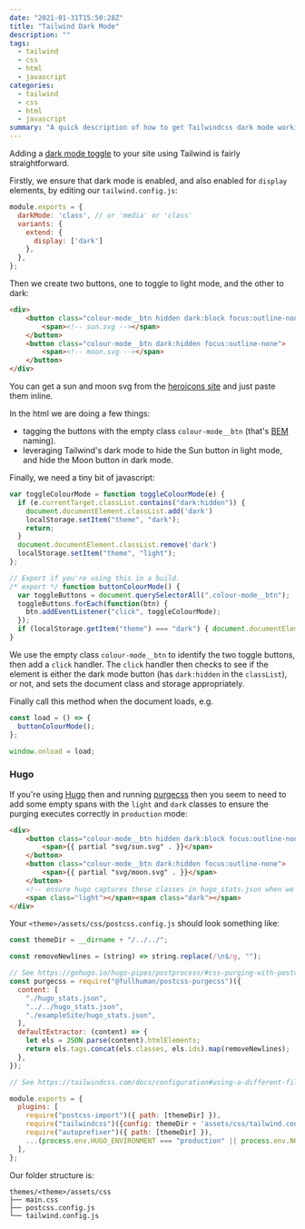 ```yaml
---
date: "2021-01-31T15:50:28Z"
title: "Tailwind Dark Mode"
description: ""
tags:
  - tailwind
  - css
  - html
  - javascript
categories:
  - tailwind
  - css
  - html
  - javascript
summary: "A quick description of how to get Tailwindcss dark mode working with Hugo"
---
```


Adding a [dark mode toggle](https://tailwindcss.com/docs/dark-mode) to your site using Tailwind is fairly straightforward.

Firstly, we ensure that dark mode is enabled, and also enabled for `display` elements,
by editing our `tailwind.config.js`:

```javascript
module.exports = {
  darkMode: 'class', // or 'media' or 'class'
  variants: {
    extend: {
      display: ['dark']
    },
  },
};
```

Then we create two buttons, one to toggle to light mode, and the other to dark:

```html
<div>
    <button class="colour-mode__btn hidden dark:block focus:outline-none">
        <span><!-- sun.svg --></span>
    </button>
    <button class="colour-mode__btn dark:hidden focus:outline-none">
        <span><!-- moon.svg --></span>
    </button>
</div>
```

You can get a sun and moon svg from the [heroicons site](https://heroicons.com/)
and just paste them inline.

In the html we are doing a few things:

* tagging the buttons with the empty class `colour-mode__btn` (that's [BEM](https://www.freecodecamp.org/news/css-naming-conventions-that-will-save-you-hours-of-debugging-35cea737d849/) naming).
* leveraging Tailwind's dark mode to hide the Sun button in light mode, and hide the Moon button in dark mode.

Finally, we need a tiny bit of javascript:

```javascript
var toggleColourMode = function toggleColourMode(e) {
  if (e.currentTarget.classList.contains("dark:hidden")) {
    document.documentElement.classList.add('dark')
    localStorage.setItem("theme", "dark");
    return;
  }
  document.documentElement.classList.remove('dark')
  localStorage.setItem("theme", "light");
};

// Export if you're using this in a build.
/* export */ function buttonColourMode() {
  var toggleButtons = document.querySelectorAll(".colour-mode__btn");
  toggleButtons.forEach(function(btn) {
    btn.addEventListener("click", toggleColourMode);
  });
  if (localStorage.getItem("theme") === "dark") { document.documentElement.classList.add('dark'); };
}
```

We use the empty class `colour-mode__btn` to identify the two toggle buttons, then add
a `click` handler.  The `click` handler then checks to see if the element is either the
dark mode button (has `dark:hidden` in the `classList`), or not, and sets the document class and storage appropriately.

Finally call this method when the document loads, e.g.

```javascript
const load = () => {
  buttonColourMode();
};

window.onload = load;
```

### Hugo

If you're using [Hugo](https://www.gohugo.io) then and running [purgecss](https://purgecss.com/)
then you seem to need to add some empty spans with the `light` and `dark` classes
to ensure the purging executes correctly in `production` mode:

```html
<div>
    <button class="colour-mode__btn hidden dark:block focus:outline-none">
        <span>{{ partial "svg/sun.svg" . }}</span>
    </button>
    <button class="colour-mode__btn dark:hidden focus:outline-none">
        <span>{{ partial "svg/moon.svg" . }}</span>
    </button>
    <!-- ensure hugo captures these classes in hugo_stats.json when we run purgecss -->
    <span class="light"></span><span class="dark"></span>
</div>
```

Your `<theme>/assets/css/postcss.config.js` should look something like:

```javascript
const themeDir = __dirname + "/../../";

const removeNewlines = (string) => string.replace(/\n$/g, "");

// See https://gohugo.io/hugo-pipes/postprocess/#css-purging-with-postcss
const purgecss = require("@fullhuman/postcss-purgecss")({
  content: [
    "./hugo_stats.json",
    "../../hugo_stats.json",
    "./exampleSite/hugo_stats.json",
  ],
  defaultExtractor: (content) => {
    let els = JSON.parse(content).htmlElements;
    return els.tags.concat(els.classes, els.ids).map(removeNewlines);
  },
});

// See https://tailwindcss.com/docs/configuration#using-a-different-file-name

module.exports = {
  plugins: [
    require("postcss-import")({ path: [themeDir] }),
    require("tailwindcss")({config: themeDir + 'assets/css/tailwind.config.js'}),
    require("autoprefixer")({ path: [themeDir] }),
    ...(process.env.HUGO_ENVIRONMENT === "production" || process.env.NODE_ENV === "production"? [purgecss] : []),
  ],
};
```

Our folder structure is:

```shell
themes/<theme>/assets/css
├── main.css
├── postcss.config.js
└── tailwind.config.js
```
